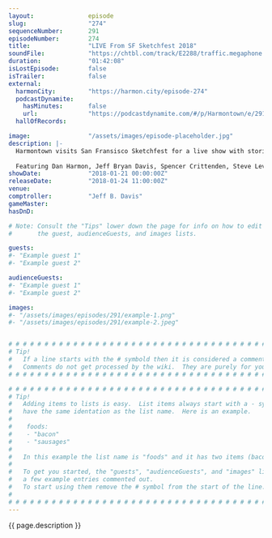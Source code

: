 ```yaml
---
layout:               episode
slug:                 "274"
sequenceNumber:       291
episodeNumber:        274
title:                "LIVE From SF Sketchfest 2018"
soundFile:            "https://chtbl.com/track/E2288/traffic.megaphone.fm/STA5465138853.mp3"
duration:             "01:42:08"
isLostEpisode:        false
isTrailer:            false
external:
  harmonCity:         "https://harmon.city/episode-274"
  podcastDynamite:
    hasMinutes:       false
    url:              "https://podcastdynamite.com/#/p/Harmontown/e/291/274"
  hallOfRecords:      

image:                "/assets/images/episode-placeholder.jpg"
description: |-
  Harmontown visits San Fransisco Sketchfest for a live show with stories about Dan's grandpa, an interview with the developer of iBone, and more.
  
  Featuring Dan Harmon, Jeff Bryan Davis, Spencer Crittenden, Steve Levy, and Rob Schrab.
showDate:             "2018-01-21 00:00:00Z"
releaseDate:          "2018-01-24 11:00:00Z"
venue:                
comptroller:          "Jeff B. Davis"
gameMaster:           
hasDnD:               

# Note: Consult the "Tips" lower down the page for info on how to edit
#       the guest, audienceGuests, and images lists.

guests:
#- "Example guest 1"
#- "Example guest 2"

audienceGuests:
#- "Example guest 1"
#- "Example guest 2"

images:
#- "/assets/images/episodes/291/example-1.png"
#- "/assets/images/episodes/291/example-2.jpeg"


# # # # # # # # # # # # # # # # # # # # # # # # # # # # # # # # # # # # # # # # # # # # #
# Tip!
#   If a line starts with the # symbold then it is considered a comment.
#   Comments do not get processed by the wiki.  They are purely for your information.
# # # # # # # # # # # # # # # # # # # # # # # # # # # # # # # # # # # # # # # # # # # # #

# # # # # # # # # # # # # # # # # # # # # # # # # # # # # # # # # # # # # # # # # # # # #
# Tip!
#   Adding items to lists is easy.  List items always start with a - symbol and have
#   have the same identation as the list name.  Here is an example.
#
#    foods:
#    - "bacon"
#    - "sausages"
#
#   In this example the list name is "foods" and it has two items (bacon, and sausages).
#
#   To get you started, the "guests", "audienceGuests", and "images" lists below have
#   a few example entries commented out.
#   To start using them remove the # symbol from the start of the line.
#
# # # # # # # # # # # # # # # # # # # # # # # # # # # # # # # # # # # # # # # # # # # # #
---
```


<!-- The episode description will be rendered here -->
{{ page.description }}

<!-- Add your content BELOW here -->
<!-- vvvvvvvvvvvvvvvvvvvvvvvvvvv -->




<!-- ^^^^^^^^^^^^^^^^^^^^^^^^^^^ -->
<!-- Add your content ABOVE here -->

<!-- The episode gallery will be rendered here -->